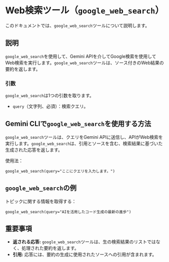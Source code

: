 # Web検索ツール（`google_web_search`）

このドキュメントでは、`google_web_search`ツールについて説明します。

## 説明

`google_web_search`を使用して、Gemini APIを介してGoogle検索を使用してWeb検索を実行します。`google_web_search`ツールは、ソース付きのWeb結果の要約を返します。

### 引数

`google_web_search`は1つの引数を取ります。

- `query`（文字列、必須）：検索クエリ。

## Gemini CLIで`google_web_search`を使用する方法

`google_web_search`ツールは、クエリをGemini APIに送信し、APIがWeb検索を実行します。`google_web_search`は、引用とソースを含む、検索結果に基づいた生成された応答を返します。

使用法：

```
google_web_search(query="ここにクエリを入力します。")
```

## `google_web_search`の例

トピックに関する情報を取得する：

```
google_web_search(query="AIを活用したコード生成の最新の進歩")
```

## 重要事項

- **返される応答:** `google_web_search`ツールは、生の検索結果のリストではなく、処理された要約を返します。
- **引用:** 応答には、要約の生成に使用されたソースへの引用が含まれます。 